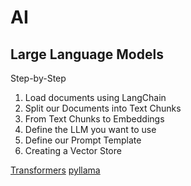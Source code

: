 # AI

## Large Language Models

Step-by-Step

1. Load documents using LangChain
2. Split our Documents into Text Chunks
3. From Text Chunks to Embeddings
4. Define the LLM you want to use
5. Define our Prompt Template
6. Creating a Vector Store 


[Transformers](https://github.com/huggingface/transformers)
[pyllama](https://github.com/juncongmoo/pyllama.git)
